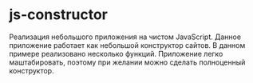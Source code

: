 # js-constructor
Реализация небольшого приложения на чистом JavaScript. Данное приложение работает как небольшой конструктор сайтов. В данном примере реализовано несколько функций. Приложение легко маштабировать, поэтому при желании можно сделать полноценный конструктор.
